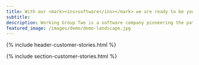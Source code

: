 ```yaml
---
title: With our <mark><ins>software</ins></mark> we are ready to be your <mark><ins>telco</ins></mark> backbone.
subtitle: 
description: Working Group Two is a software company pioneering the path of a new telco network.
featured_image: /images/demo/demo-landscape.jpg
---
```


{% include header-customer-stories.html %}

{% include section-customer-stories.html %}
